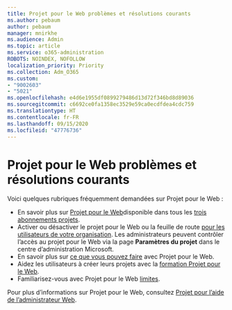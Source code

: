 ```yaml
---
title: Projet pour le Web problèmes et résolutions courants
ms.author: pebaum
author: pebaum
manager: mnirkhe
ms.audience: Admin
ms.topic: article
ms.service: o365-administration
ROBOTS: NOINDEX, NOFOLLOW
localization_priority: Priority
ms.collection: Adm_O365
ms.custom:
- "9002603"
- "5021"
ms.openlocfilehash: e4d6e1955df0899279486d13d72f346bd8d89036
ms.sourcegitcommit: c6692ce0fa1358ec3529e59ca0ecdfdea4cdc759
ms.translationtype: HT
ms.contentlocale: fr-FR
ms.lasthandoff: 09/15/2020
ms.locfileid: "47776736"
---
```

# <a name="project-for-the-web-common-issues-and-resolutions"></a>Projet pour le Web problèmes et résolutions courants

Voici quelques rubriques fréquemment demandées sur Projet pour le Web :

- En savoir plus sur [Projet pour le Web](https://support.microsoft.com/fr-FR/office/what-is-project-for-the-web-c19b2421-3c9d-4037-97c6-f66b6e1d2eb5)disponible dans tous les [trois abonnements projets](https://products.office.com/project/compare-microsoft-project-management-software).
- Activer ou désactiver le projet pour le Web ou la feuille de route [pour les utilisateurs de votre organisation](https://docs.microsoft.com/project-for-the-web/turn-project-for-the-web-off). Les administrateurs peuvent contrôler l’accès au projet pour le Web via la page **Paramètres du projet** dans le centre d’administration Microsoft.
- En savoir plus sur [ce que vous pouvez faire](https://support.office.com/article/what-can-you-do-with-project-for-the-web-b30f5442-be5f-43d2-9072-c95bff778ea1) avec Projet pour le Web.
- Aidez les utilisateurs à créer leurs projets avec la [formation Projet pour le Web](https://support.office.com/article/get-started-with-project-for-the-web-50bf3e29-0f0d-4b7a-9d2c-7c78389b67ad).
- Familiarisez-vous avec Projet pour le Web [limites](https://docs.microsoft.com/project-for-the-web/project-for-the-web-limits-and-boundaries).

Pour plus d’informations sur Projet pour le Web, consultez [Projet pour l’aide de l’administrateur Web](https://docs.microsoft.com/project-for-the-web/projectforweb-admin-home).
